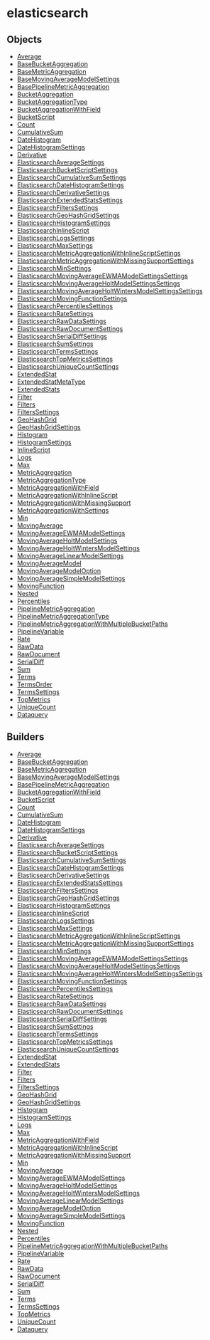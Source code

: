 # <span class="badge package-variant-dataquery"></span> elasticsearch

## Objects

 * <span class="badge object-type-class"></span> [Average](./object-Average.md)
 * <span class="badge object-type-class"></span> [BaseBucketAggregation](./object-BaseBucketAggregation.md)
 * <span class="badge object-type-class"></span> [BaseMetricAggregation](./object-BaseMetricAggregation.md)
 * <span class="badge object-type-class"></span> [BaseMovingAverageModelSettings](./object-BaseMovingAverageModelSettings.md)
 * <span class="badge object-type-class"></span> [BasePipelineMetricAggregation](./object-BasePipelineMetricAggregation.md)
 * <span class="badge object-type-disjunction"></span> [BucketAggregation](./object-BucketAggregation.md)
 * <span class="badge object-type-enum"></span> [BucketAggregationType](./object-BucketAggregationType.md)
 * <span class="badge object-type-class"></span> [BucketAggregationWithField](./object-BucketAggregationWithField.md)
 * <span class="badge object-type-class"></span> [BucketScript](./object-BucketScript.md)
 * <span class="badge object-type-class"></span> [Count](./object-Count.md)
 * <span class="badge object-type-class"></span> [CumulativeSum](./object-CumulativeSum.md)
 * <span class="badge object-type-class"></span> [DateHistogram](./object-DateHistogram.md)
 * <span class="badge object-type-class"></span> [DateHistogramSettings](./object-DateHistogramSettings.md)
 * <span class="badge object-type-class"></span> [Derivative](./object-Derivative.md)
 * <span class="badge object-type-class"></span> [ElasticsearchAverageSettings](./object-ElasticsearchAverageSettings.md)
 * <span class="badge object-type-class"></span> [ElasticsearchBucketScriptSettings](./object-ElasticsearchBucketScriptSettings.md)
 * <span class="badge object-type-class"></span> [ElasticsearchCumulativeSumSettings](./object-ElasticsearchCumulativeSumSettings.md)
 * <span class="badge object-type-class"></span> [ElasticsearchDateHistogramSettings](./object-ElasticsearchDateHistogramSettings.md)
 * <span class="badge object-type-class"></span> [ElasticsearchDerivativeSettings](./object-ElasticsearchDerivativeSettings.md)
 * <span class="badge object-type-class"></span> [ElasticsearchExtendedStatsSettings](./object-ElasticsearchExtendedStatsSettings.md)
 * <span class="badge object-type-class"></span> [ElasticsearchFiltersSettings](./object-ElasticsearchFiltersSettings.md)
 * <span class="badge object-type-class"></span> [ElasticsearchGeoHashGridSettings](./object-ElasticsearchGeoHashGridSettings.md)
 * <span class="badge object-type-class"></span> [ElasticsearchHistogramSettings](./object-ElasticsearchHistogramSettings.md)
 * <span class="badge object-type-class"></span> [ElasticsearchInlineScript](./object-ElasticsearchInlineScript.md)
 * <span class="badge object-type-class"></span> [ElasticsearchLogsSettings](./object-ElasticsearchLogsSettings.md)
 * <span class="badge object-type-class"></span> [ElasticsearchMaxSettings](./object-ElasticsearchMaxSettings.md)
 * <span class="badge object-type-class"></span> [ElasticsearchMetricAggregationWithInlineScriptSettings](./object-ElasticsearchMetricAggregationWithInlineScriptSettings.md)
 * <span class="badge object-type-class"></span> [ElasticsearchMetricAggregationWithMissingSupportSettings](./object-ElasticsearchMetricAggregationWithMissingSupportSettings.md)
 * <span class="badge object-type-class"></span> [ElasticsearchMinSettings](./object-ElasticsearchMinSettings.md)
 * <span class="badge object-type-class"></span> [ElasticsearchMovingAverageEWMAModelSettingsSettings](./object-ElasticsearchMovingAverageEWMAModelSettingsSettings.md)
 * <span class="badge object-type-class"></span> [ElasticsearchMovingAverageHoltModelSettingsSettings](./object-ElasticsearchMovingAverageHoltModelSettingsSettings.md)
 * <span class="badge object-type-class"></span> [ElasticsearchMovingAverageHoltWintersModelSettingsSettings](./object-ElasticsearchMovingAverageHoltWintersModelSettingsSettings.md)
 * <span class="badge object-type-class"></span> [ElasticsearchMovingFunctionSettings](./object-ElasticsearchMovingFunctionSettings.md)
 * <span class="badge object-type-class"></span> [ElasticsearchPercentilesSettings](./object-ElasticsearchPercentilesSettings.md)
 * <span class="badge object-type-class"></span> [ElasticsearchRateSettings](./object-ElasticsearchRateSettings.md)
 * <span class="badge object-type-class"></span> [ElasticsearchRawDataSettings](./object-ElasticsearchRawDataSettings.md)
 * <span class="badge object-type-class"></span> [ElasticsearchRawDocumentSettings](./object-ElasticsearchRawDocumentSettings.md)
 * <span class="badge object-type-class"></span> [ElasticsearchSerialDiffSettings](./object-ElasticsearchSerialDiffSettings.md)
 * <span class="badge object-type-class"></span> [ElasticsearchSumSettings](./object-ElasticsearchSumSettings.md)
 * <span class="badge object-type-class"></span> [ElasticsearchTermsSettings](./object-ElasticsearchTermsSettings.md)
 * <span class="badge object-type-class"></span> [ElasticsearchTopMetricsSettings](./object-ElasticsearchTopMetricsSettings.md)
 * <span class="badge object-type-class"></span> [ElasticsearchUniqueCountSettings](./object-ElasticsearchUniqueCountSettings.md)
 * <span class="badge object-type-class"></span> [ExtendedStat](./object-ExtendedStat.md)
 * <span class="badge object-type-enum"></span> [ExtendedStatMetaType](./object-ExtendedStatMetaType.md)
 * <span class="badge object-type-class"></span> [ExtendedStats](./object-ExtendedStats.md)
 * <span class="badge object-type-class"></span> [Filter](./object-Filter.md)
 * <span class="badge object-type-class"></span> [Filters](./object-Filters.md)
 * <span class="badge object-type-class"></span> [FiltersSettings](./object-FiltersSettings.md)
 * <span class="badge object-type-class"></span> [GeoHashGrid](./object-GeoHashGrid.md)
 * <span class="badge object-type-class"></span> [GeoHashGridSettings](./object-GeoHashGridSettings.md)
 * <span class="badge object-type-class"></span> [Histogram](./object-Histogram.md)
 * <span class="badge object-type-class"></span> [HistogramSettings](./object-HistogramSettings.md)
 * <span class="badge object-type-disjunction"></span> [InlineScript](./object-InlineScript.md)
 * <span class="badge object-type-class"></span> [Logs](./object-Logs.md)
 * <span class="badge object-type-class"></span> [Max](./object-Max.md)
 * <span class="badge object-type-disjunction"></span> [MetricAggregation](./object-MetricAggregation.md)
 * <span class="badge object-type-disjunction"></span> [MetricAggregationType](./object-MetricAggregationType.md)
 * <span class="badge object-type-class"></span> [MetricAggregationWithField](./object-MetricAggregationWithField.md)
 * <span class="badge object-type-class"></span> [MetricAggregationWithInlineScript](./object-MetricAggregationWithInlineScript.md)
 * <span class="badge object-type-class"></span> [MetricAggregationWithMissingSupport](./object-MetricAggregationWithMissingSupport.md)
 * <span class="badge object-type-disjunction"></span> [MetricAggregationWithSettings](./object-MetricAggregationWithSettings.md)
 * <span class="badge object-type-class"></span> [Min](./object-Min.md)
 * <span class="badge object-type-class"></span> [MovingAverage](./object-MovingAverage.md)
 * <span class="badge object-type-class"></span> [MovingAverageEWMAModelSettings](./object-MovingAverageEWMAModelSettings.md)
 * <span class="badge object-type-class"></span> [MovingAverageHoltModelSettings](./object-MovingAverageHoltModelSettings.md)
 * <span class="badge object-type-class"></span> [MovingAverageHoltWintersModelSettings](./object-MovingAverageHoltWintersModelSettings.md)
 * <span class="badge object-type-class"></span> [MovingAverageLinearModelSettings](./object-MovingAverageLinearModelSettings.md)
 * <span class="badge object-type-enum"></span> [MovingAverageModel](./object-MovingAverageModel.md)
 * <span class="badge object-type-class"></span> [MovingAverageModelOption](./object-MovingAverageModelOption.md)
 * <span class="badge object-type-class"></span> [MovingAverageSimpleModelSettings](./object-MovingAverageSimpleModelSettings.md)
 * <span class="badge object-type-class"></span> [MovingFunction](./object-MovingFunction.md)
 * <span class="badge object-type-class"></span> [Nested](./object-Nested.md)
 * <span class="badge object-type-class"></span> [Percentiles](./object-Percentiles.md)
 * <span class="badge object-type-disjunction"></span> [PipelineMetricAggregation](./object-PipelineMetricAggregation.md)
 * <span class="badge object-type-enum"></span> [PipelineMetricAggregationType](./object-PipelineMetricAggregationType.md)
 * <span class="badge object-type-class"></span> [PipelineMetricAggregationWithMultipleBucketPaths](./object-PipelineMetricAggregationWithMultipleBucketPaths.md)
 * <span class="badge object-type-class"></span> [PipelineVariable](./object-PipelineVariable.md)
 * <span class="badge object-type-class"></span> [Rate](./object-Rate.md)
 * <span class="badge object-type-class"></span> [RawData](./object-RawData.md)
 * <span class="badge object-type-class"></span> [RawDocument](./object-RawDocument.md)
 * <span class="badge object-type-class"></span> [SerialDiff](./object-SerialDiff.md)
 * <span class="badge object-type-class"></span> [Sum](./object-Sum.md)
 * <span class="badge object-type-class"></span> [Terms](./object-Terms.md)
 * <span class="badge object-type-enum"></span> [TermsOrder](./object-TermsOrder.md)
 * <span class="badge object-type-class"></span> [TermsSettings](./object-TermsSettings.md)
 * <span class="badge object-type-class"></span> [TopMetrics](./object-TopMetrics.md)
 * <span class="badge object-type-class"></span> [UniqueCount](./object-UniqueCount.md)
 * <span class="badge object-type-class"></span> [Dataquery](./object-Dataquery.md)
## Builders

 * <span class="badge builder"></span> [Average](./builder-Average.md)
 * <span class="badge builder"></span> [BaseBucketAggregation](./builder-BaseBucketAggregation.md)
 * <span class="badge builder"></span> [BaseMetricAggregation](./builder-BaseMetricAggregation.md)
 * <span class="badge builder"></span> [BaseMovingAverageModelSettings](./builder-BaseMovingAverageModelSettings.md)
 * <span class="badge builder"></span> [BasePipelineMetricAggregation](./builder-BasePipelineMetricAggregation.md)
 * <span class="badge builder"></span> [BucketAggregationWithField](./builder-BucketAggregationWithField.md)
 * <span class="badge builder"></span> [BucketScript](./builder-BucketScript.md)
 * <span class="badge builder"></span> [Count](./builder-Count.md)
 * <span class="badge builder"></span> [CumulativeSum](./builder-CumulativeSum.md)
 * <span class="badge builder"></span> [DateHistogram](./builder-DateHistogram.md)
 * <span class="badge builder"></span> [DateHistogramSettings](./builder-DateHistogramSettings.md)
 * <span class="badge builder"></span> [Derivative](./builder-Derivative.md)
 * <span class="badge builder"></span> [ElasticsearchAverageSettings](./builder-ElasticsearchAverageSettings.md)
 * <span class="badge builder"></span> [ElasticsearchBucketScriptSettings](./builder-ElasticsearchBucketScriptSettings.md)
 * <span class="badge builder"></span> [ElasticsearchCumulativeSumSettings](./builder-ElasticsearchCumulativeSumSettings.md)
 * <span class="badge builder"></span> [ElasticsearchDateHistogramSettings](./builder-ElasticsearchDateHistogramSettings.md)
 * <span class="badge builder"></span> [ElasticsearchDerivativeSettings](./builder-ElasticsearchDerivativeSettings.md)
 * <span class="badge builder"></span> [ElasticsearchExtendedStatsSettings](./builder-ElasticsearchExtendedStatsSettings.md)
 * <span class="badge builder"></span> [ElasticsearchFiltersSettings](./builder-ElasticsearchFiltersSettings.md)
 * <span class="badge builder"></span> [ElasticsearchGeoHashGridSettings](./builder-ElasticsearchGeoHashGridSettings.md)
 * <span class="badge builder"></span> [ElasticsearchHistogramSettings](./builder-ElasticsearchHistogramSettings.md)
 * <span class="badge builder"></span> [ElasticsearchInlineScript](./builder-ElasticsearchInlineScript.md)
 * <span class="badge builder"></span> [ElasticsearchLogsSettings](./builder-ElasticsearchLogsSettings.md)
 * <span class="badge builder"></span> [ElasticsearchMaxSettings](./builder-ElasticsearchMaxSettings.md)
 * <span class="badge builder"></span> [ElasticsearchMetricAggregationWithInlineScriptSettings](./builder-ElasticsearchMetricAggregationWithInlineScriptSettings.md)
 * <span class="badge builder"></span> [ElasticsearchMetricAggregationWithMissingSupportSettings](./builder-ElasticsearchMetricAggregationWithMissingSupportSettings.md)
 * <span class="badge builder"></span> [ElasticsearchMinSettings](./builder-ElasticsearchMinSettings.md)
 * <span class="badge builder"></span> [ElasticsearchMovingAverageEWMAModelSettingsSettings](./builder-ElasticsearchMovingAverageEWMAModelSettingsSettings.md)
 * <span class="badge builder"></span> [ElasticsearchMovingAverageHoltModelSettingsSettings](./builder-ElasticsearchMovingAverageHoltModelSettingsSettings.md)
 * <span class="badge builder"></span> [ElasticsearchMovingAverageHoltWintersModelSettingsSettings](./builder-ElasticsearchMovingAverageHoltWintersModelSettingsSettings.md)
 * <span class="badge builder"></span> [ElasticsearchMovingFunctionSettings](./builder-ElasticsearchMovingFunctionSettings.md)
 * <span class="badge builder"></span> [ElasticsearchPercentilesSettings](./builder-ElasticsearchPercentilesSettings.md)
 * <span class="badge builder"></span> [ElasticsearchRateSettings](./builder-ElasticsearchRateSettings.md)
 * <span class="badge builder"></span> [ElasticsearchRawDataSettings](./builder-ElasticsearchRawDataSettings.md)
 * <span class="badge builder"></span> [ElasticsearchRawDocumentSettings](./builder-ElasticsearchRawDocumentSettings.md)
 * <span class="badge builder"></span> [ElasticsearchSerialDiffSettings](./builder-ElasticsearchSerialDiffSettings.md)
 * <span class="badge builder"></span> [ElasticsearchSumSettings](./builder-ElasticsearchSumSettings.md)
 * <span class="badge builder"></span> [ElasticsearchTermsSettings](./builder-ElasticsearchTermsSettings.md)
 * <span class="badge builder"></span> [ElasticsearchTopMetricsSettings](./builder-ElasticsearchTopMetricsSettings.md)
 * <span class="badge builder"></span> [ElasticsearchUniqueCountSettings](./builder-ElasticsearchUniqueCountSettings.md)
 * <span class="badge builder"></span> [ExtendedStat](./builder-ExtendedStat.md)
 * <span class="badge builder"></span> [ExtendedStats](./builder-ExtendedStats.md)
 * <span class="badge builder"></span> [Filter](./builder-Filter.md)
 * <span class="badge builder"></span> [Filters](./builder-Filters.md)
 * <span class="badge builder"></span> [FiltersSettings](./builder-FiltersSettings.md)
 * <span class="badge builder"></span> [GeoHashGrid](./builder-GeoHashGrid.md)
 * <span class="badge builder"></span> [GeoHashGridSettings](./builder-GeoHashGridSettings.md)
 * <span class="badge builder"></span> [Histogram](./builder-Histogram.md)
 * <span class="badge builder"></span> [HistogramSettings](./builder-HistogramSettings.md)
 * <span class="badge builder"></span> [Logs](./builder-Logs.md)
 * <span class="badge builder"></span> [Max](./builder-Max.md)
 * <span class="badge builder"></span> [MetricAggregationWithField](./builder-MetricAggregationWithField.md)
 * <span class="badge builder"></span> [MetricAggregationWithInlineScript](./builder-MetricAggregationWithInlineScript.md)
 * <span class="badge builder"></span> [MetricAggregationWithMissingSupport](./builder-MetricAggregationWithMissingSupport.md)
 * <span class="badge builder"></span> [Min](./builder-Min.md)
 * <span class="badge builder"></span> [MovingAverage](./builder-MovingAverage.md)
 * <span class="badge builder"></span> [MovingAverageEWMAModelSettings](./builder-MovingAverageEWMAModelSettings.md)
 * <span class="badge builder"></span> [MovingAverageHoltModelSettings](./builder-MovingAverageHoltModelSettings.md)
 * <span class="badge builder"></span> [MovingAverageHoltWintersModelSettings](./builder-MovingAverageHoltWintersModelSettings.md)
 * <span class="badge builder"></span> [MovingAverageLinearModelSettings](./builder-MovingAverageLinearModelSettings.md)
 * <span class="badge builder"></span> [MovingAverageModelOption](./builder-MovingAverageModelOption.md)
 * <span class="badge builder"></span> [MovingAverageSimpleModelSettings](./builder-MovingAverageSimpleModelSettings.md)
 * <span class="badge builder"></span> [MovingFunction](./builder-MovingFunction.md)
 * <span class="badge builder"></span> [Nested](./builder-Nested.md)
 * <span class="badge builder"></span> [Percentiles](./builder-Percentiles.md)
 * <span class="badge builder"></span> [PipelineMetricAggregationWithMultipleBucketPaths](./builder-PipelineMetricAggregationWithMultipleBucketPaths.md)
 * <span class="badge builder"></span> [PipelineVariable](./builder-PipelineVariable.md)
 * <span class="badge builder"></span> [Rate](./builder-Rate.md)
 * <span class="badge builder"></span> [RawData](./builder-RawData.md)
 * <span class="badge builder"></span> [RawDocument](./builder-RawDocument.md)
 * <span class="badge builder"></span> [SerialDiff](./builder-SerialDiff.md)
 * <span class="badge builder"></span> [Sum](./builder-Sum.md)
 * <span class="badge builder"></span> [Terms](./builder-Terms.md)
 * <span class="badge builder"></span> [TermsSettings](./builder-TermsSettings.md)
 * <span class="badge builder"></span> [TopMetrics](./builder-TopMetrics.md)
 * <span class="badge builder"></span> [UniqueCount](./builder-UniqueCount.md)
 * <span class="badge builder"></span> [Dataquery](./builder-Dataquery.md)
